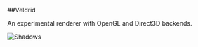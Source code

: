 ##Veldrid

An experimental renderer with OpenGL and Direct3D backends.

![Shadows](http://i.imgur.com/8wNpyqJ.gif)
